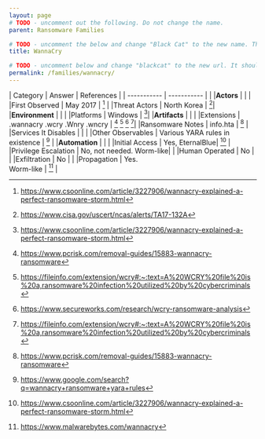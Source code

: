 ```yaml
---
layout: page
# TODO - uncomment out the following. Do not change the name.
parent: Ransomware Families

# TODO - uncomment the below and change "Black Cat" to the new name. This will be shown in the menu.
title: WannaCry

# TODO - uncomment below and change "blackcat" to the new url. It should be all lower case and no spaces
permalink: /families/wannacry/
---
```


| Category | Answer | References | 
| ----------- | ----------- | | 
|**Actors** | | |
|First Observed | May 2017 | [^1] |
|Threat Actors | North Korea | [^2]|
|**Environment** | | |
|Platforms | Windows | [^3]|
|**Artifacts** | | |
|Extensions | .wannacry .wcry .Wnry .wncry | [^4] [^5] [^6] [^7]|
|Ransomware Notes | info.hta | [^8] |
|Services It Disables | | |
|Other Observables | Various YARA rules in existence | [^9] |
|**Automation** | | |
|Initial Access | Yes, EternalBlue| [^10] |
|Privilege Escalation | No, not needed. Worm-like| |
|Human Operated | No | |
|Exfiltration | No | |
|Propagation | Yes.<br>Worm-like | [^11] |


[^1]: https://www.csoonline.com/article/3227906/wannacry-explained-a-perfect-ransomware-storm.html
[^2]: https://www.cisa.gov/uscert/ncas/alerts/TA17-132A
[^3]: https://www.csoonline.com/article/3227906/wannacry-explained-a-perfect-ransomware-storm.html
[^4]: https://www.pcrisk.com/removal-guides/15883-wannacry-ransomware
[^5]: https://fileinfo.com/extension/wcry#:~:text=A%20WCRY%20file%20is%20a,ransomware%20infection%20utilized%20by%20cybercriminals
[^6]: https://www.secureworks.com/research/wcry-ransomware-analysis
[^7]: https://fileinfo.com/extension/wcry#:~:text=A%20WCRY%20file%20is%20a,ransomware%20infection%20utilized%20by%20cybercriminals
[^8]: https://www.pcrisk.com/removal-guides/15883-wannacry-ransomware
[^9]: https://www.google.com/search?q=wannacry+ransomware+yara+rules
[^10]: https://www.csoonline.com/article/3227906/wannacry-explained-a-perfect-ransomware-storm.html
[^11]: https://www.malwarebytes.com/wannacry




